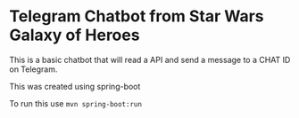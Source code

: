 # Telegram Chatbot from Star Wars Galaxy of Heroes

This is a basic chatbot that will read a API and send a message to a CHAT ID on Telegram.

This was created using spring-boot

To run this use `mvn spring-boot:run`